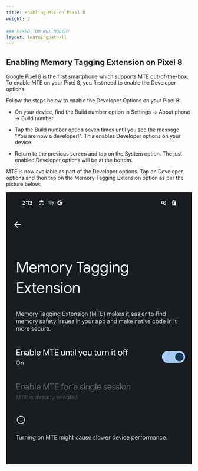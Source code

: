 ```yaml
---
title: Enabling MTE on Pixel 8
weight: 2

### FIXED, DO NOT MODIFY
layout: learningpathall
---
```


## Enabling Memory Tagging Extension on Pixel 8 

Google Pixel 8 is the first smartphone which supports MTE out-of-the-box.
To enable MTE on your Pixel 8, you first need to enable the Developer options.

Follow the steps below to enable the Developer Options on your Pixel 8:
* On your device, find the Build number option in Settings -> About phone -> Build number

* Tap the Build number option seven times until you see the message "You are now a developer!". This enables Developer options on your device.

* Return to the previous screen and tap on the System option. The just enabled Developer options will be at the bottom. 

[This is a comment that will be hidden.]: # 

MTE is now available as part of the Developer options. Tap on Developer options and then tap on the Memory Tagging Extension option as per the picture below:

![alt-text-2](pictures/02_mte_option.png "MTE option")






